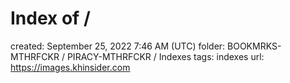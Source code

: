# Index of /

created: September 25, 2022 7:46 AM (UTC)
folder: BOOKMRKS-MTHRFCKR / PIRACY-MTHRFCKR / Indexes
tags: indexes
url: https://images.khinsider.com